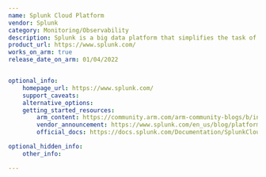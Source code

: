 ```yaml
---
name: Splunk Cloud Platform 
vendor: Splunk
category: Monitoring/Observability
description: Splunk is a big data platform that simplifies the task of collecting and managing massive volumes of machine-generated data and searching for information within it.
product_url: https://www.splunk.com/
works_on_arm: true
release_date_on_arm: 01/04/2022


optional_info:
    homepage_url: https://www.splunk.com/
    support_caveats:
    alternative_options:
    getting_started_resources:
        arm_content: https://community.arm.com/arm-community-blogs/b/infrastructure-solutions-blog/posts/using-splunk-for-cloud-to-edge-data-processing
        vendor_announcement: https://www.splunk.com/en_us/blog/platform/splunk-embarks-on-aws-graviton-journey-with-amazon-ec2-im4gn-and-is4gen-instances.html
        official_docs: https://docs.splunk.com/Documentation/SplunkCloud/search2preview/SearchExperience/Gettingstarted

optional_hidden_info:
    other_info:

---
```


